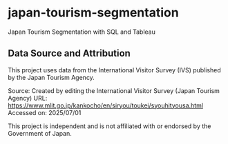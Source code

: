 # japan-tourism-segmentation
Japan Tourism Segmentation with SQL and Tableau


## Data Source and Attribution

This project uses data from the International Visitor Survey (IVS) published by the Japan Tourism Agency.

Source: Created by editing the International Visitor Survey (Japan Tourism Agency)
URL: https://www.mlit.go.jp/kankocho/en/siryou/toukei/syouhityousa.html
Accessed on: 2025/07/01

This project is independent and is not affiliated with or endorsed by the Government of Japan.

